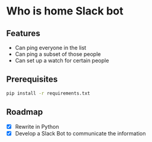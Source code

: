 # Who is home Slack bot

## Features
*  Can ping everyone in the list
*  Can ping a subset of those people
*  Can set up a watch for certain people

## Prerequisites
````bash
pip install -r requirements.txt
````

## Roadmap

* [x]  Rewrite in Python
* [x]  Develop a Slack Bot to communicate the information